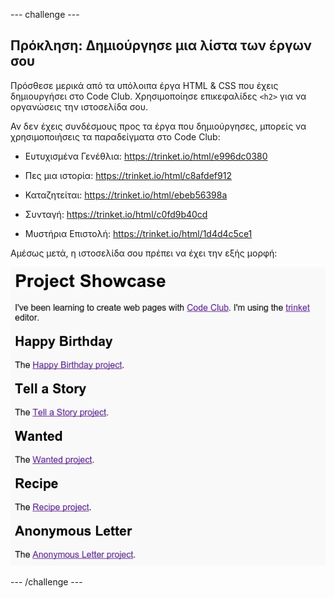\--- challenge \---

## Πρόκληση: Δημιούργησε μια λίστα των έργων σου

Πρόσθεσε μερικά από τα υπόλοιπα έργα HTML & CSS που έχεις δημιουργήσει στο Code Club. Χρησιμοποίησε επικεφαλίδες `<h2>` για να οργανώσεις την ιστοσελίδα σου.

Αν δεν έχεις συνδέσμους προς τα έργα που δημιούργησες, μπορείς να χρησιμοποιήσεις τα παραδείγματα στο Code Club:

+ Ευτυχισμένα Γενέθλια: <https://trinket.io/html/e996dc0380>

+ Πες μια ιστορία: <https://trinket.io/html/c8afdef912>

+ Καταζητείται: <https://trinket.io/html/ebeb56398a>

+ Συνταγή: <https://trinket.io/html/c0fd9b40cd>

+ Μυστήρια Επιστολή: <https://trinket.io/html/1d4d4c5ce1>

Αμέσως μετά, η ιστοσελίδα σου πρέπει να έχει την εξής μορφή:

![screenshot](images/showcase-h2-projects.png)

\--- /challenge \---